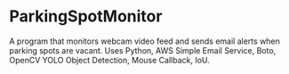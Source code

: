 # ParkingSpotMonitor
A program that monitors webcam video feed and sends email alerts when parking spots are vacant. Uses Python, AWS Simple Email Service, Boto, OpenCV YOLO Object Detection, Mouse Callback, IoU.
